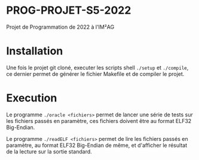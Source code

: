 # PROG-PROJET-S5-2022
Projet de Programmation de 2022 à l'IM²AG


# Installation
Une fois le projet git cloné, executer les scripts shell `./setup` et `./compile`, ce dernier permet de générer
le fichier Makefile et de compiler le projet.


# Execution
Le programme `./oracle <fichiers>` permet de lancer une série de tests sur les fichiers passés en paramètre, ces 
fichiers doivent être au format ELF32 Big-Endian.

Le programme `./readELF <fichiers>` permet de lire les fichiers passés en paramètre, au format ELF32 Big-Endian de même,
et d'afficher le résultat de la lecture sur la sortie standard.
